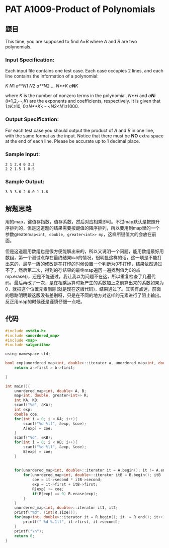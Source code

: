 # PAT A1009-Product of Polynomials

## 题目

This time, you are supposed to find *A*×*B* where *A* and *B* are two polynomials.

### Input Specification:

Each input file contains one test case. Each case occupies 2 lines, and each line contains the information of a polynomial:

*K* *N*1 *a**N*1 *N*2 *a**N*2 ... *N**K* *a**N**K*

where *K* is the number of nonzero terms in the polynomial, *N**i* and *a**N**i* (*i*=1,2,⋯,*K*) are the exponents and coefficients, respectively. It is given that 1≤*K*≤10, 0≤*N**K*<⋯<*N*2<*N*1≤1000.

### Output Specification:

For each test case you should output the product of *A* and *B* in one line, with the same format as the input. Notice that there must be **NO** extra space at the end of each line. Please be accurate up to 1 decimal place.

### Sample Input:

```in
2 1 2.4 0 3.2
2 2 1.5 1 0.5
```

### Sample Output:

```out
3 3 3.6 2 6.0 1 1.6
```

## 解题思路

用的map，键值存指数，值存系数，然后对应相乘即可。不过map默认是按照升序排列的，但是这道题的结果需要按键值的降序排列，所以要用到map里的一个参数greater`map<int, double, greater<int>> mp`，这样所键值大的会放在前面。

但是这道题用数组也是很方便能解出来的，所以又说明一个问题，能用数组最好用数组，第一个测试点存在最终结果`N=0`的情况，很明显这样的话，这一项是不能打出来的，最早一版的修改是在打印的时候设置一个判断为0不打印，结果依然通过不了，然后第二次，得到的存结果的最终map遍历一遍找到值为0的点mp.erase()，还是不能通过，我让我以为问题不在这，所以重复检查了几遍代码，最后再改了一次，是在相乘运算时新产生的系数加上之前算出来的系数如果为0，就把这个位置元素删除(就是现在这版代码)，结果通过了。其实有点迷，前面的思路明明跟这版没有差别呀，只是在不同的地方对这样的元素进行了阻止输出。反正用map的时候还是谨慎仔细一点吧。

## 代码

```c
#include <stdio.h>
#include <unordered_map>
#include <map>
#include <algorithm>

using namespace std;

bool cmp(unordered_map<int, double>::iterator a, unordered_map<int, double>::iterator b){
    return a->first > b->first;
    
}

int main(){
    unordered_map<int, double> A, B;
    map<int, double, greater<int>> R;
    int KA, KB;
    scanf("%d", &KA);
    int exp;
    double coe;
    for(int i = 0; i < KA; i++){
        scanf("%d %lf", &exp, &coe);
        A[exp] = coe;
    }
    scanf("%d", &KB);
    for(int i = 0; i < KB; i++){
        scanf("%d %lf", &exp, &coe);
        B[exp] = coe;
    }
    
    
    for(unordered_map<int, double>::iterator it = A.begin(); it != A.end(); it++){
        for(unordered_map<int, double>::iterator itB = B.begin(); itB != B.end(); itB++){
            coe = it->second * itB->second;
            exp = it->first + itB->first;
            R[exp] += coe;
            if(R[exp] == 0) R.erase(exp);
        }
    }
    unordered_map<int, double>::iterator it1, it2;
    printf("%d", (int)R.size());
    for(map<int, double>::iterator it = R.begin(); it != R.end(); it++){
        printf(" %d %.1lf", it->first, it->second);
    }
    printf("\n");
    return 0;
}

```

